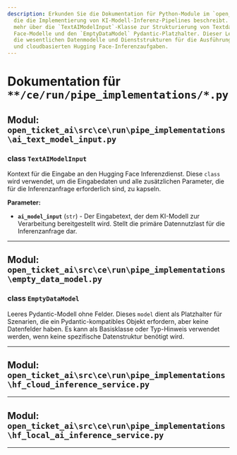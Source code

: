 ```yaml
---
description: Erkunden Sie die Dokumentation für Python-Module im `open_ticket_ai`-Projekt,
  die die Implementierung von KI-Modell-Inferenz-Pipelines beschreibt. Erfahren Sie
  mehr über die `TextAIModelInput`-Klasse zur Strukturierung von Textdaten für Hugging
  Face-Modelle und den `EmptyDataModel` Pydantic-Platzhalter. Dieser Leitfaden behandelt
  die wesentlichen Datenmodelle und Dienststrukturen für die Ausführung von lokalen
  und cloudbasierten Hugging Face-Inferenzaufgaben.
---
```

# Dokumentation für `**/ce/run/pipe_implementations/*.py`

## Modul: `open_ticket_ai\src\ce\run\pipe_implementations\ai_text_model_input.py`


### <span style='text-info'>class</span> `TextAIModelInput`

Kontext für die Eingabe an den Hugging Face Inferenzdienst.
Diese `class` wird verwendet, um die Eingabedaten und alle zusätzlichen Parameter,
die für die Inferenzanfrage erforderlich sind, zu kapseln.

**Parameter:**

- **`ai_model_input`** (`str`) - Der Eingabetext, der dem KI-Modell zur Verarbeitung bereitgestellt wird.
Stellt die primäre Datennutzlast für die Inferenzanfrage dar.


---

## Modul: `open_ticket_ai\src\ce\run\pipe_implementations\empty_data_model.py`


### <span style='text-info'>class</span> `EmptyDataModel`

Leeres Pydantic-Modell ohne Felder.
Dieses `model` dient als Platzhalter für Szenarien, die ein Pydantic-kompatibles
Objekt erfordern, aber keine Datenfelder haben. Es kann als Basisklasse oder Typ-Hinweis
verwendet werden, wenn keine spezifische Datenstruktur benötigt wird.


---

## Modul: `open_ticket_ai\src\ce\run\pipe_implementations\hf_cloud_inference_service.py`



---

## Modul: `open_ticket_ai\src\ce\run\pipe_implementations\hf_local_ai_inference_service.py`



---